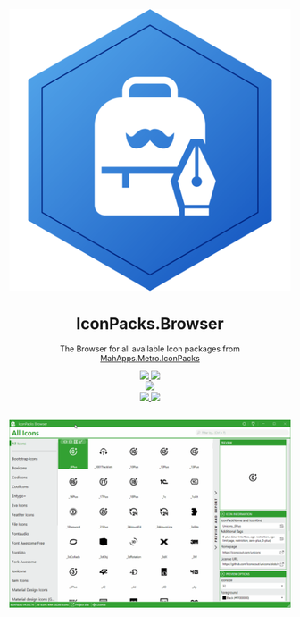 <div align="center">

  <a href="https://github.com/MahApps/IconPacks.Browser">
    <img alt="IconPacks.Browser" src="./resources/Icon.svg">
  </a>
  <h1>IconPacks.Browser</h1>
  <p>
    The Browser for all available Icon packages from <a href="https://github.com/MahApps/MahApps.Metro.IconPacks">MahApps.Metro.IconPacks</a>
  </p>
  <a href="https://gitter.im/MahApps/MahApps.Metro.IconPacks">
    <img src="https://img.shields.io/badge/Gitter-Join%20Chat-green.svg?style=flat-square">
  </a>
  <a href="https://twitter.com/punker76">
    <img src="https://img.shields.io/badge/twitter-%40punker76-55acee.svg?style=flat-square">
  </a>
  <br />
  <a href="https://github.com/MahApps/IconPacks.Browser/releases">
    <img src="https://img.shields.io/github/release/MahApps/IconPacks.Browser.svg?style=flat-square">
  </a>
  <br />
  <a href="https://github.com/MahApps/IconPacks.Browser/actions/workflows/ci.yml">
    <img src="https://github.com/MahApps/IconPacks.Browser/actions/workflows/ci.yml/badge.svg">
  </a>
  <a href="https://github.com/MahApps/IconPacks.Browser/actions/workflows/ci-deploy.yml">
    <img src="https://github.com/MahApps/IconPacks.Browser/actions/workflows/ci-deploy.yml/badge.svg">
  </a>
  <br />
  <br />

</div>

![iconbrowserfinal](./resources/iconpacks_browser_new.gif)
